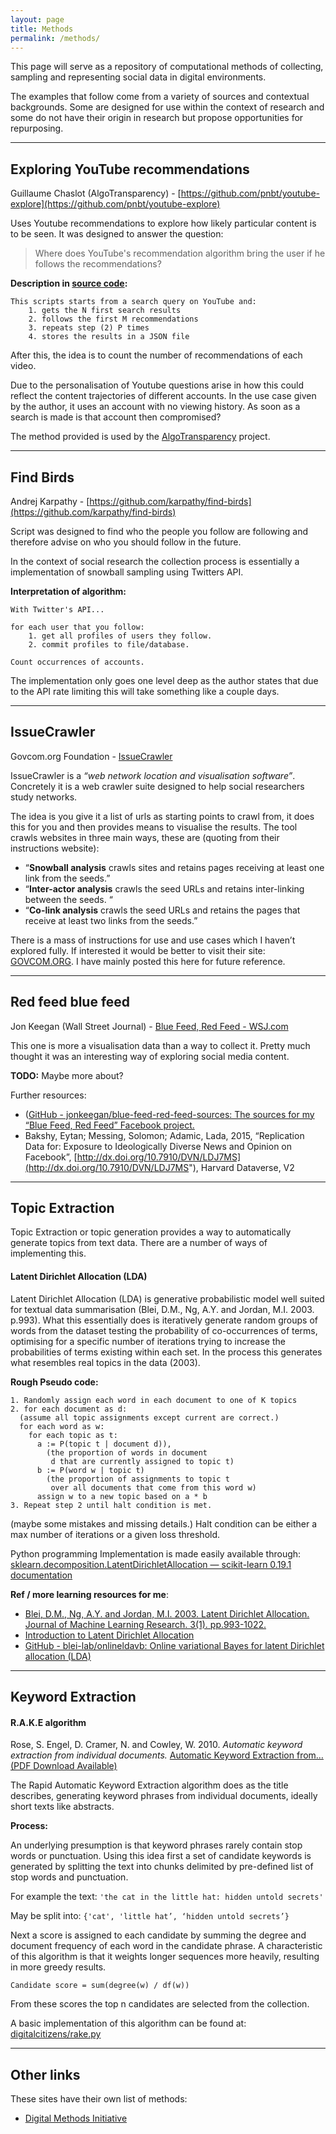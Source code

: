 ```yaml
---
layout: page
title: Methods
permalink: /methods/
---
```


This page will serve as a repository of computational methods of collecting, sampling and representing social data in digital environments.

The examples that follow come from a variety of sources and contextual backgrounds. Some are designed for use within the context of research and some do not have their origin in research but propose opportunities for repurposing.

---

## Exploring YouTube recommendations

Guillaume Chaslot (AlgoTransparency) - [https://github.com/pnbt/youtube-explore](https://github.com/pnbt/youtube-explore)

Uses Youtube recommendations to explore how likely particular content is to be seen. It was designed to answer the question:

> Where does YouTube's recommendation algorithm bring the user if he follows the recommendations?

**Description in [source code](https://github.com/pnbt/youtube-explore/blob/master/follow-youtube-recommendations.py):**

```
This scripts starts from a search query on YouTube and:
	1. gets the N first search results
	2. follows the first M recommendations
	3. repeats step (2) P times
	4. stores the results in a JSON file
```

After this, the idea is to count the number of recommendations of each video.

Due to the personalisation of Youtube questions arise in how this could reflect the content trajectories of different accounts. In the use case given by the author, it uses an account with no viewing history. As soon as a search is made is that account then compromised?

The method provided is used by the  [AlgoTransparency](https://algotransparency.org/) project.

---

## Find Birds

Andrej Karpathy  -  [https://github.com/karpathy/find-birds](https://github.com/karpathy/find-birds)

Script was designed to find who the people you follow are following and therefore advise on who you should follow in the future.

In the context of social research the collection process is essentially a implementation of snowball sampling using Twitters API.

**Interpretation of algorithm:**

```
With Twitter's API...

for each user that you follow:
	1. get all profiles of users they follow.
	2. commit profiles to file/database.

Count occurrences of accounts.
```

The implementation only goes one level deep as the author states that due to the API rate limiting this will take something like a couple days.

---

## IssueCrawler
Govcom.org Foundation - [IssueCrawler](https://www.issuecrawler.net/)

IssueCrawler is a _“web network location and visualisation software”_. Concretely it is a web crawler suite designed to help social researchers study networks.

The idea is you give it a list of urls as starting points to crawl from, it does this for you and then provides means to visualise the results. The tool crawls websites in three main ways, these are (quoting from their instructions website):

* “**Snowball analysis** crawls sites and retains pages receiving at least one link from the seeds.”
* “**Inter-actor analysis** crawls the seed URLs and retains inter-linking between the seeds. “
* “**Co-link analysis** crawls the seed URLs and retains the pages that receive at least two links from the seeds.”

There is a mass of instructions for use and use cases which I haven’t explored fully. If interested it would be better to visit their site: [GOVCOM.ORG](http://govcom.org/Issuecrawler_instructions.html). I have mainly posted this here for future reference.


---

## Red feed blue feed

Jon Keegan (Wall Street Journal) - [Blue Feed, Red Feed - WSJ.com](http://graphics.wsj.com/blue-feed-red-feed/)

This one is more a visualisation data than a way to collect it.  Pretty much thought it was an interesting way of exploring social media content.

**TODO:** Maybe more about?

Further resources:

* ([GitHub - jonkeegan/blue-feed-red-feed-sources: The sources for my “Blue Feed, Red Feed” Facebook project.](https://github.com/jonkeegan/blue-feed-red-feed-sources)
* Bakshy, Eytan; Messing, Solomon; Adamic, Lada, 2015, “Replication Data for: Exposure to Ideologically Diverse News and Opinion on Facebook”,  [http://dx.doi.org/10.7910/DVN/LDJ7MS](http://dx.doi.org/10.7910/DVN/LDJ7MS"), Harvard Dataverse, V2

---

## Topic Extraction

Topic Extraction or topic generation provides a way to automatically generate topics from text data. There are a number of ways of implementing this.

#### Latent Dirichlet Allocation (LDA)

Latent Dirichlet Allocation (LDA) is generative probabilistic model well suited for textual data summarisation (Blei, D.M., Ng, A.Y. and Jordan, M.I. 2003. p.993). What this essentially does is iteratively generate random groups of words from the dataset testing the probability of co-occurrences of terms, optimising for a specific number of iterations trying to increase the probabilities of terms existing within each set. In the process this generates what resembles real topics in the data (2003).

**Rough Pseudo code:**

```
1. Randomly assign each word in each document to one of K topics
2. for each document as d:
  (assume all topic assignments except current are correct.)
  for each word as w:
    for each topic as t:
      a := P(topic t | document d)),
        (the proportion of words in document
         d that are currently assigned to topic t)
      b := P(word w | topic t)
        (the proportion of assignments to topic t
         over all documents that come from this word w)
      assign w to a new topic based on a * b
3. Repeat step 2 until halt condition is met.
```

(maybe some mistakes and missing details.) Halt condition can be either a max number of iterations or a given loss threshold.

Python programming Implementation is made easily available through:
[sklearn.decomposition.LatentDirichletAllocation — scikit-learn 0.19.1 documentation](http://scikit-learn.org/stable/modules/generated/sklearn.decomposition.LatentDirichletAllocation.html)

**Ref / more learning resources for me**:

* [Blei, D.M., Ng, A.Y. and Jordan, M.I. 2003. Latent Dirichlet Allocation. Journal of Machine Learning Research. 3(1). pp.993-1022.](http://www.jmlr.org/papers/volume3/blei03a/blei03a.pdf)
* [Introduction to Latent Dirichlet Allocation](http://blog.echen.me/2011/08/22/introduction-to-latent-dirichlet-allocation/)
* [GitHub - blei-lab/onlineldavb: Online variational Bayes for latent Dirichlet allocation (LDA)](https://github.com/blei-lab/onlineldavb)

---

## Keyword Extraction

#### R.A.K.E algorithm

Rose, S. Engel, D. Cramer, N. and Cowley, W. 2010. *Automatic keyword extraction from individual documents.* [Automatic Keyword Extraction from… (PDF Download Available)](https://www.researchgate.net/publication/227988510_Automatic_Keyword_Extraction_from_Individual_Documents)

The Rapid Automatic Keyword Extraction algorithm does as the title describes, generating keyword phrases from individual documents, ideally short texts like abstracts.

**Process:**

An underlying presumption is that keyword phrases rarely contain stop words or punctuation. Using this idea first a set of candidate keywords is generated by splitting the text into chunks delimited by pre-defined list of stop words and punctuation.

For example  the text: `'the cat in the little hat: hidden untold secrets'`

May be split into: `{'cat', 'little hat’, ‘hidden untold secrets’}`

Next a score is assigned to each candidate by summing the degree and document frequency of each word in the candidate phrase. A characteristic of this algorithm is that it weights longer sequences more heavily, resulting in more greedy results.

`Candidate score = sum(degree(w) / df(w))`

From these scores the top n candidates are selected from the collection.

A basic implementation of this algorithm can be found at: [digitalcitizens/rake.py](https://github.com/winstonjay/digitalcitizens/blob/master/text_tools/rake.py)

---

## Other links

These sites have their own list of methods:

* [Digital Methods Initiative](https://wiki.digitalmethods.net/Dmi/ToolDatabase)